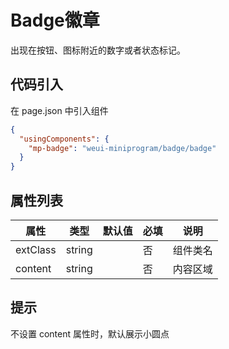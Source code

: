 # Badge徽章
出现在按钮、图标附近的数字或者状态标记。

## 代码引入
在 page.json 中引入组件
```json
{
  "usingComponents": {
    "mp-badge": "weui-miniprogram/badge/badge"
  }
}
```

## 属性列表
| 属性 | 类型 | 默认值 | 必填 | 说明 |
| ---- | ---- | ------ | -------- | ---- |
| extClass | string |  | 否 | 组件类名 |
| content | string |  | 否 | 内容区域 |

## 提示
不设置 content 属性时，默认展示小圆点 